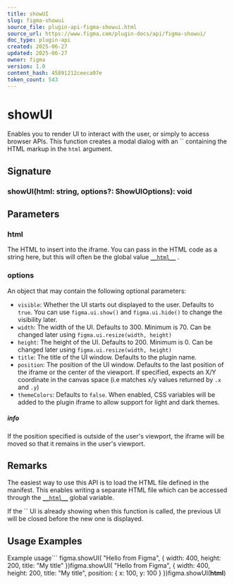```yaml
---
title: showUI
slug: figma-showui
source_file: plugin-api-figma-showui.html
source_url: https://www.figma.com/plugin-docs/api/figma-showui/
doc_type: plugin-api
created: 2025-06-27
updated: 2025-06-27
owner: figma
version: 1.0
content_hash: 45891212ceeca97e
token_count: 543
---
```

# showUI

Enables you to render UI to interact with the user, or simply to access browser APIs. This function creates a modal dialog with an `` containing the HTML markup in the `html` argument.

## Signature

### showUI(html: string, options?: ShowUIOptions): void

## Parameters

### html

The HTML to insert into the iframe. You can pass in the HTML code as a string here, but this will often be the global value [`__html__`](/plugin-docs/api/global-objects/#html)
.

### options

An object that may contain the following optional parameters:

- `visible`: Whether the UI starts out displayed to the user. Defaults to `true`. You can use `figma.ui.show()` and `figma.ui.hide()` to change the visibility later.
- `width`: The width of the UI. Defaults to 300. Minimum is 70. Can be changed later using `figma.ui.resize(width, height)`
- `height`: The height of the UI. Defaults to 200. Minimum is 0. Can be changed later using `figma.ui.resize(width, height)`
- `title`: The title of the UI window. Defaults to the plugin name.
- `position`: The position of the UI window. Defaults to the last position of the iframe or the center of the viewport. If specified, expects an X/Y coordinate in the canvas space (i.e matches x/y values returned by `.x` and `.y`)
- `themeColors`: Defaults to `false`. When enabled, CSS variables will be added to the plugin iframe to allow support for light and dark themes.

##### info

If the position specified is outside of the user's viewport, the iframe will be moved so that it remains in the user's viewport.

## Remarks

The easiest way to use this API is to load the HTML file defined in the manifest. This enables writing a separate HTML file which can be accessed through the [`__html__`](/plugin-docs/api/global-objects/#html)
 global variable.

If the `` UI is already showing when this function is called, the previous UI will be closed before the new one is displayed.

## Usage Examples

Example usage```
figma.showUI( "Hello from Figma", { width: 400, height: 200, title: "My title" })figma.showUI( "Hello from Figma", { width: 400, height: 200, title: "My title", position: { x: 100, y: 100 } })figma.showUI(__html__)
```